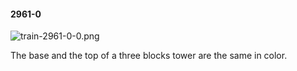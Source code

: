 #### 2961-0
![train-2961-0-0.png](https://github.com/lil-lab/nlvr/raw/master/nlvr/train/images/65/train-2961-0-0.png "train-2961-0-0.png")

The base and the top of a three blocks tower are the same in color.